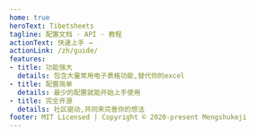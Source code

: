 ```yaml
---
home: true
heroText: Tibetsheets
tagline: 配置文档 · API · 教程
actionText: 快速上手 →
actionLink: /zh/guide/
features:
- title: 功能强大
  details: 包含大量常用电子表格功能,替代你的excel
- title: 配置简单
  details: 最少的配置就能开始上手使用
- title: 完全开源
  details: 社区驱动,共同来完善你的想法
footer: MIT Licensed | Copyright © 2020-present Mengshukeji
---
```

